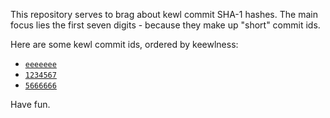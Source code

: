 This repository serves to brag about kewl commit SHA-1 hashes.
The main focus lies the first seven digits - because they make up "short" commit ids.

Here are some kewl commit ids, ordered by keewlness:
- [`eeeeeee`](https://github.com/Leonetienne/neat-commit-id/commits/id-eeeeeee/)
- [`1234567`](https://github.com/Leonetienne/neat-commit-id/commits/id-1234567/)
- [`5666666`](https://github.com/Leonetienne/neat-commit-id/commits/id-5666666/)

Have fun.

